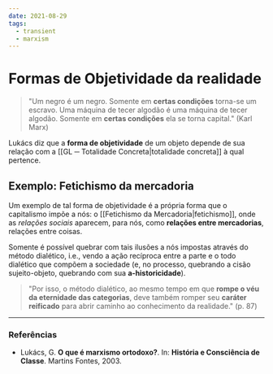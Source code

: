 ```yaml
---
date: 2021-08-29
tags:
  - transient
  - marxism
---
```

# Formas de Objetividade da realidade
> "Um negro é um negro. Somente em **certas condições** torna-se um escravo.
Uma máquina de tecer algodão é uma máquina de tecer algodão. Somente em **certas condições** ela se torna capital." (Karl Marx)

Lukács diz que a **forma de objetividade** de um objeto depende de sua relação com a [[GL ─ Totalidade Concreta|totalidade concreta]] à qual pertence. 

## Exemplo: Fetichismo da mercadoria
Um exemplo de tal forma de objetividade é a própria forma que o capitalismo impõe a nós: o [[Fetichismo da Mercadoria|fetichismo]], onde as *relações sociais* aparecem, para nós, como **relações entre mercadorias**, relações entre coisas. 

Somente é possível quebrar com tais ilusões a nós impostas através do método dialético, i.e., vendo a ação recíproca entre a parte e o todo dialético que compõem a sociedade (e, no processo, quebrando a cisão sujeito-objeto, quebrando com sua **a-historicidade**). 

> "Por isso, o método dialético, ao mesmo tempo em que **rompe o véu da eternidade das categorias**, deve também romper seu **caráter reificado** para abrir caminho ao conhecimento da realidade." (p. 87)

---
### Referências
- Lukács, G. **O que é marxismo ortodoxo?**. In: **História e Consciência de Classe**. Martins Fontes, 2003. 